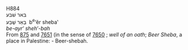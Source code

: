 <body>
  <p>H884<br>  בּאר שׁבע  <br> בְּאֵר שֶׁבַע  ‎  b<sup>e</sup>‘êr sheba‛  <br><i>be-ayr‘</i> <i>sheh‘-bah </i><br>From <a href="h0875.htm">875</a> and <a href="h7651.htm">7651</a> (in the sense of <a href="h7650.htm">7650</a> ; <i>well</i> <i>of</i> <i>an</i> <i>oath</i>; <i>Beer</i> <i>Sheba</i>, a place in Palestine: - Beer-shebah.<br></p>
 </body>